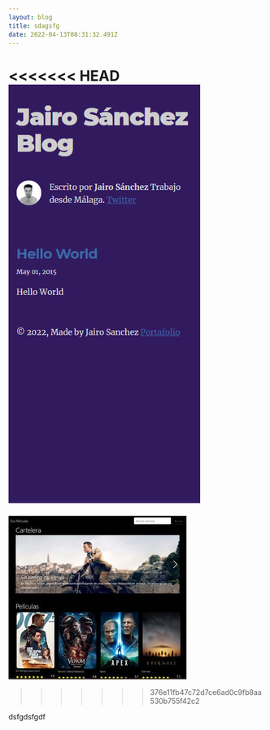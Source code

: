 ```yaml
---
layout: blog
title: sdagsfg
date: 2022-04-13T08:31:32.491Z
---
```

<<<<<<< HEAD
![sdfgdf](./screenshot-2022-04-12-134126.png "dsfgdsg")
=======
![sdfgdf](/images/uploads/p1.jpg "dsfgdsg")
>>>>>>> 376e11fb47c72d7ce6ad0c9fb8aa530b755f42c2

dsfgdsfgdf